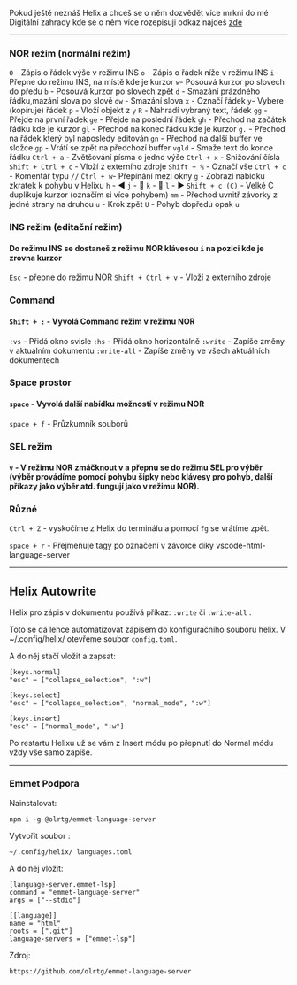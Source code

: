 Pokud ještě neznáš Helix a chceš se o něm dozvědět více mrkni do mé Digitální zahrady kde se o něm více rozepisuji odkaz najdeš [zde](https://publish.obsidian.md/kankys-note/Digital+Garden+%F0%9F%8C%B1/Digital+Notes+%F0%9F%93%94/Helix/Helix)

___



### NOR režim (normální režim)

`O` -  Zápis o řádek výše v režimu INS
`o` -  Zápis o řádek níže v režimu INS
`i`-  Přepne do režimu INS, na místě kde je kurzor
`w`- Posouvá kurzor po slovech do předu
`b` - Posouvá kurzor po slovech zpět
`d` - Smazání  prázdného řádku,mazání slova po slově
`dw` - Smazání slova
`x` - Označí řádek
`y`- Vybere (kopíruje) řádek
`p` - Vloží objekt z `y`
`R` - Nahradí vybraný text, řádek
`gg` - Přejde na první řádek
`ge` - Přejde na poslední řádek
`gh` - Přechod na začátek řádku kde je kurzor
`gl` - Přechod na konec řádku kde je kurzor
`g.` - Přechod na řádek který byl naposledy editován
`gn` - Přechod na další buffer ve složce
`gp` - Vrátí se zpět na předchozí buffer
`vgld` - Smaže text do konce řádku
`Ctrl + a` - Zvětšování písma o jedno výše
`Ctrl + x` - Snižování čísla
`Shift + Ctrl + c` - Vloží z externího zdroje
`Shift + %` - Označí vše
`Ctrl + c` - Komentář typu `//`
`Ctrl + w`- Přepínání mezi okny
`g` - Zobrazí nabídku zkratek k pohybu v Helixu 
`h` -  ◀
`j` -  🔽
`k` -  🔼
`l` - ▶️
`Shift + c (C)` - Velké C duplikuje kurzor (označím si více pohybem)
`mm` - Přechod uvnitř závorky z jedné strany na druhou
`u` - Krok zpět
`U` - Pohyb dopředu opak `u`
### INS režim (editační režim)
#### Do režimu INS se dostaneš z režimu NOR klávesou `i` na pozici kde je zrovna kurzor
`Esc` - přepne do režimu NOR
`Shift + Ctrl + v` - Vloží z externího zdroje

### Command
#### `Shift + :` - Vyvolá Command režim v režimu NOR
`:vs` - Přidá okno svisle
`:hs` - Přidá okno horizontálně
`:write` - Zapíše změny v aktuálním dokumentu
`:write-all` - Zapíše změny ve všech aktuálních dokumentech

### Space prostor
#### `space` - Vyvolá další nabídku možností v režimu NOR
`space + f` - Průzkumník souborů


### SEL režim
#### `v`  - V režimu NOR zmáčknout v a přepnu se do režimu SEL pro výběr (výběr provádíme pomocí pohybu šipky nebo klávesy pro pohyb, další příkazy jako výběr atd. fungují jako v režimu NOR).



### Různé
`Ctrl + Z` - vyskočíme z Helix do terminálu a pomocí `fg` se vrátíme zpět.




`space + r` - Přejmenuje tagy po označení v závorce díky vscode-html-language-server

___

## Helix Autowrite


Helix pro zápis v dokumentu používá příkaz:
`:write`
či
`:write-all` .

Toto se dá lehce automatizovat zápisem do konfiguračního souboru helix.
V ~/.config/helix/ otevřeme soubor `config.toml`.

A do něj stačí vložit a zapsat:

```
[keys.normal]
"esc" = ["collapse_selection", ":w"]

[keys.select]
"esc" = ["collapse_selection", "normal_mode", ":w"]

[keys.insert]
"esc" = ["normal_mode", ":w"]
```

Po restartu Helixu už se vám z Insert módu po přepnutí do Normal módu vždy vše samo zapíše.

___

### Emmet Podpora
Nainstalovat:
```
npm i -g @olrtg/emmet-language-server
```


Vytvořit soubor : 
```
~/.config/helix/ languages.toml
```

A do něj vložit:
```
[language-server.emmet-lsp]
command = "emmet-language-server"
args = ["--stdio"]

[[language]]
name = "html"
roots = [".git"]
language-servers = ["emmet-lsp"]
```

Zdroj: 
```
https://github.com/olrtg/emmet-language-server
```